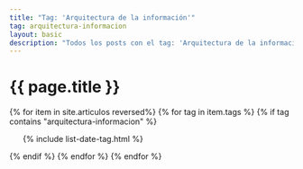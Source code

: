 ```yaml
---
title: "Tag: 'Arquitectura de la información'"
tag: arquitectura-informacion
layout: basic
description: "Todos los posts con el tag: 'Arquitectura de la información'."
---
```


<h1>{{ page.title }}</h1>

{% for item in site.articulos reversed%}
{% for tag in item.tags %}
{% if tag contains "arquitectura-informacion" %}
<ul>
    {% include list-date-tag.html %}
</ul>
{% endif %}
{% endfor %}
{% endfor %}
